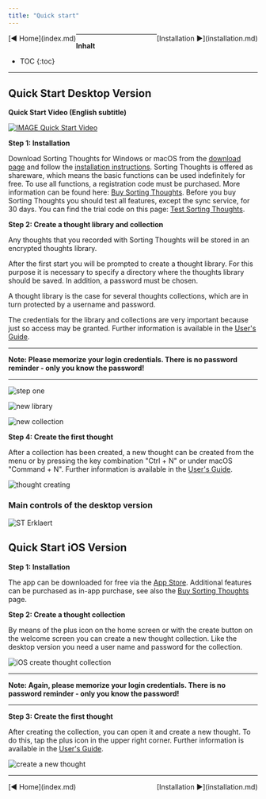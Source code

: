 ```yaml
---
title: "Quick start"
---
```


<div class="pageNavigation">
<div style="float:left;">
  [◀️ Home](index.md)
</div>
<div style="float:right;">
  [Installation ▶️](installation.md)
</div>
</div>

---------------
__Inhalt__
* TOC
{:toc}
---------------

## Quick Start Desktop Version

**Quick Start Video (English subtitle)**

[![IMAGE Quick Start Video](http://img.youtube.com/vi/iM9MuyhYE5o/0.jpg)](https://youtu.be/iM9MuyhYE5o)

**Step 1: Installation**

Download Sorting Thoughts for Windows or macOS from the [download page](https://www.sortingthoughts.de/blog/download/) and follow the [installation instructions](installation.md). Sorting Thoughts is offered as shareware, which means the basic functions can be used indefinitely for free. To use all  functions, a registration code must be purchased. More information can be found here: [Buy Sorting Thoughts](https://www.sortingthoughts.de/blog/buy-sorting-thoughts/). Before you buy Sorting Thoughts you should test all features, except the sync service, for 30 days. You can find the trial code on this page: [Test Sorting Thoughts](https://www.sortingthoughts.de/blog/test-sorting-thoughts/).

**Step 2: Create a thought library and collection**

Any thoughts that you recorded with Sorting Thoughts will be stored in an encrypted thoughts library.

After the first start you will be prompted to create a thought library. For this purpose it is necessary to specify a directory where the thoughts library should be saved. In addition, a password must be chosen.

A thought library is the case for several thoughts collections, which are in turn protected by a username and password.

The credentials for the library and collections are very important because just so access may be granted. Further information is available in the [User's Guide](/handbuch/gedanken_bibliothek.md).

---------------

**Note: Please memorize your login credentials. There is no password reminder - only you know the password!**

---------------

![step one](/assets/images/start-erster-schritt.png)

![new library](/assets/images/start-neue-bibliothek.png)

![new collection](/assets/images/start-neue-sammlung.png)


**Step 4: Create the first thought**

After a collection has been created, a new thought can be created from the menu or by pressing the key combination "Ctrl + N" or under macOS "Command + N". Further information is available in the [User's Guide](/handbuch/gedanken_verwalten.md).

![thought creating](/assets/images/gedanke-anlegen.png)

### Main controls of the desktop version

![ST Erklaert](/assets/images/st-erklaert-eng.png)

## Quick Start iOS Version

**Step 1: Installation**

The app can be downloaded for free via the [App Store](https://itunes.apple.com/us/app/sorting-thoughts/id932094917). Additional features can be purchased as in-app purchase, see also the [Buy Sorting Thoughts](https://www.sortingthoughts.de/blog/buy-sorting-thoughts/) page.

**Step 2: Create a thought collection**

By means of the plus icon on the home screen or with the create button on the welcome screen you can create a new thought collection. Like the desktop version you need a user name and password for the collection.

![iOS create thought collection](/assets/images/WelcomeScreenAndCreateCollection_en.png)

---------------

**Note: Again, please memorize your login credentials. There is no password reminder - only you know the password!**

---------------

**Step 3: Create the first thought**

After creating the collection, you can open it and create a new thought. To do this, tap the plus icon in the upper right corner. Further information is available in the [User's Guide](/handbuch/gedanken_verwalten_mobile.md).

![create a new thought](/assets/images/CreateNoteAnimation_en.gif)



---------------

<div class="pageNavigation">
<div style="float:left;">
  [◀️ Home](index.md)
</div>
<div style="float:right;">
  [Installation ▶️](installation.md)
</div>
</div>
